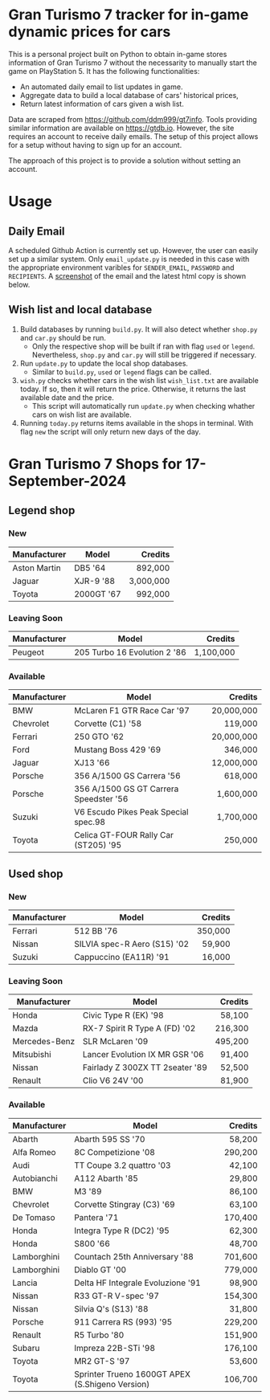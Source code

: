 # Gran Turismo 7 tracker for in-game dynamic prices for cars

This is a personal project built on Python to obtain in-game stores information of Gran Turismo 7 without the necessarity to manually start the game on PlayStation 5. It has the following functionalities:

- An automated daily email to list updates in game.
- Aggregate data to build a local database of cars' historical prices,
- Return latest information of cars given a wish list.

Data are scraped from https://github.com/ddm999/gt7info. Tools providing similar information are available on https://gtdb.io. However, the site requires an account to receive daily emails. The setup of this project allows for a setup without having to sign up for an account.

The approach of this project is to provide a solution without setting an account.

# Usage

## Daily Email

A scheduled Github Action is currently set up. However, the user can easily set up a similar system. Only `email_update.py` is needed in this case with the appropriate environment varibles for `SENDER_EMAIL`, `PASSWORD` and `RECIPIENTS`. A [screenshot](https://raw.githubusercontent.com/marcohoucheng/Gran-Turismo-7-Price-Tracker/main/data/email_screenshot.png) of the email and the latest html copy is shown below.

## Wish list and local database

1. Build databases by running `build.py`. It will also detect whether `shop.py` and `car.py` should be run.
    - Only the respective shop will be built if ran with flag `used` or `legend`. Nevertheless, `shop.py` and `car.py` will still be triggered if necessary.
2. Run `update.py` to update the local shop databases.
    - Similar to `build.py`, `used` or `legend` flags can be called.
3. `wish.py` checks whether cars in the wish list `wish_list.txt` are available today. If so, then it will return the price. Otherwise, it returns the last available date and the price.
    - This script will automatically run `update.py` when checking whather cars on wish list are available.
4. Running `today.py` returns items available in the shops in terminal. With flag `new` the script will only return new days of the day.


# Gran Turismo 7 Shops for 17-September-2024



## Legend shop

### New
 | Manufacturer | Model | Credits |
 | --- | --- | --: |
|Aston Martin|DB5 '64|892,000|
|Jaguar|XJR-9 '88|3,000,000|
|Toyota|2000GT '67|992,000|

### Leaving Soon
 | Manufacturer | Model | Credits |
 | --- | --- | --: |
|Peugeot|205 Turbo 16 Evolution 2 '86|1,100,000|

### Available
 | Manufacturer | Model | Credits |
 | --- | --- | --: |
|BMW|McLaren F1 GTR Race Car '97|20,000,000|
|Chevrolet|Corvette (C1) '58|119,000|
|Ferrari|250 GTO '62|20,000,000|
|Ford|Mustang Boss 429 '69|346,000|
|Jaguar|XJ13 '66|12,000,000|
|Porsche|356 A/1500 GS Carrera '56|618,000|
|Porsche|356 A/1500 GS GT Carrera Speedster '56|1,600,000|
|Suzuki|V6 Escudo Pikes Peak Special spec.98|1,700,000|
|Toyota|Celica GT-FOUR Rally Car (ST205) '95|250,000|


## Used shop

### New
 | Manufacturer | Model | Credits |
 | --- | --- | --: |
|Ferrari|512 BB '76|350,000|
|Nissan|SILVIA spec-R Aero (S15) '02|59,900|
|Suzuki|Cappuccino (EA11R) '91|16,000|

### Leaving Soon
 | Manufacturer | Model | Credits |
 | --- | --- | --: |
|Honda|Civic Type R (EK) '98|58,100|
|Mazda|RX-7 Spirit R Type A (FD) '02|216,300|
|Mercedes-Benz|SLR McLaren '09|495,200|
|Mitsubishi|Lancer Evolution IX MR GSR '06|91,400|
|Nissan|Fairlady Z 300ZX TT 2seater '89|52,500|
|Renault|Clio V6 24V '00|81,900|

### Available
 | Manufacturer | Model | Credits |
 | --- | --- | --: |
|Abarth|Abarth 595 SS '70|58,200|
|Alfa Romeo|8C Competizione '08|290,200|
|Audi|TT Coupe 3.2 quattro '03|42,100|
|Autobianchi|A112 Abarth '85|29,800|
|BMW|M3 '89|86,100|
|Chevrolet|Corvette Stingray (C3) '69|63,100|
|De Tomaso|Pantera '71|170,400|
|Honda|Integra Type R (DC2) '95|62,300|
|Honda|S800 '66|48,700|
|Lamborghini|Countach 25th Anniversary '88|701,600|
|Lamborghini|Diablo GT '00|779,000|
|Lancia|Delta HF Integrale Evoluzione '91|98,900|
|Nissan|R33 GT-R V-spec '97|154,300|
|Nissan|Silvia Q's (S13) '88|31,800|
|Porsche|911 Carrera RS (993) '95|229,200|
|Renault|R5 Turbo '80|151,900|
|Subaru|Impreza 22B-STi '98|176,100|
|Toyota|MR2 GT-S '97|53,600|
|Toyota|Sprinter Trueno 1600GT APEX (S.Shigeno Version)|106,700|
